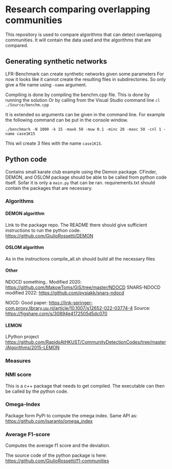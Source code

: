# Research comparing overlapping communities

This repository is used to compare algorithms that can detect overlapping communities.
It will contain the data used and the algorithms that are compared.

## Generating synthetic networks
LFR-Benchmark can create synthetic networks given some parameters
For now it looks like it cannot create the resulting files in subdirectories.
So only give a file name using `-name` argument.

Compiling is done by compiling the benchm.cpp file. This is done by running the solution
Or by calling from the Visual Studio command line `cl ./Source/benchm.cpp`

It is extended so arguments can be given in the command line.
For example the following command can be put in the console window.

```
./benchmark -N 1000 -k 15 -maxk 50 -muw 0.1 -minc 20 -maxc 50 -cnl 1 -name case1K15
```

This wil create 3 files with the name `case1K15`.

## Python code

Contains small karate club example using the Demon package.
CFinder, DEMON, and OSLOM package should be able to be called from python code itself.
Sofar it is only a `main.py` that can be ran. requirements.txt should contain the packages that are necessary.

### Algorithms

#### DEMON algorithm

Link to the package repo. The README there should give sufficient instructions to run the python code.
https://github.com/GiulioRossetti/DEMON

#### OSLOM algorithm
As in the instructions compile_all.sh should build all the necessary files

#### Other
NDOCD something.. Modified 2020: https://github.com/MakowToms/GiS/tree/master/NDOCD
SNARS-NDOCD modified 2022: https://github.com/pysiakk/snars-ndocd

NOCD: Good paper:
https://link-springer-com.proxy.library.uu.nl/article/10.1007/s12652-022-03774-4
Source: https://figshare.com/s/30894e4172505d5dc070
#### LEMON
LPython project
https://github.com/RapidsAtHKUST/CommunityDetectionCodes/tree/master/Algorithms/2015-LEMON

### Measures

### NMI score

This is a c++ package that needs to get compiled. The executable can then be called by the python code.

### Omega-Index

Package form PyPi to compute the omega index.
Same API as: https://github.com/isaranto/omega_index

### Average F1-score

Computes the average f1 score and the deviation.

The source code of the python package is here:
https://github.com/GiulioRossetti/f1-communities
